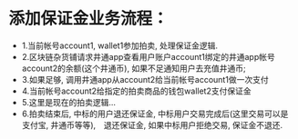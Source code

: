 # 添加保证金业务流程：
* 1.当前帐号account1, wallet1参加拍卖, 处理保证金逻辑.
* 2.区块链杂货铺请求井通app查看用户账户account1绑定的井通app帐号account2的余额(这个井通币), 如果不足通知用户去充值井通币;
* 3.如果足够, 调用井通app从account2给当前帐号account1做一次支付
* 4.当前帐号account2给指定的拍卖商品的钱包wallet2支付保证金
* 5.这里是现在的拍卖逻辑...
* 6.拍卖结束后, 中标的用户退还保证金, 中标用户交易完成后(这里交易可以是支付宝, 井通币等等),　退还保证金, 如果中标用户拒绝交易, 保证金不退还. 